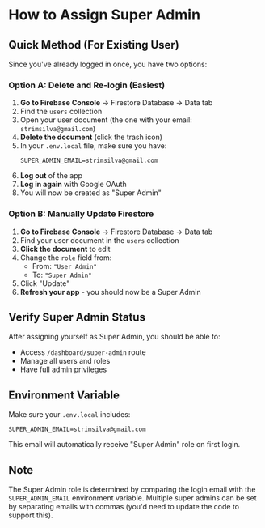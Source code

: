 # How to Assign Super Admin

## Quick Method (For Existing User)

Since you've already logged in once, you have two options:

### Option A: Delete and Re-login (Easiest)

1. **Go to Firebase Console** → Firestore Database → Data tab
2. Find the `users` collection
3. Open your user document (the one with your email: `strimsilva@gmail.com`)
4. **Delete the document** (click the trash icon)
5. In your `.env.local` file, make sure you have:
   ```env
   SUPER_ADMIN_EMAIL=strimsilva@gmail.com
   ```
6. **Log out** of the app
7. **Log in again** with Google OAuth
8. You will now be created as "Super Admin"

### Option B: Manually Update Firestore

1. **Go to Firebase Console** → Firestore Database → Data tab
2. Find your user document in the `users` collection
3. **Click the document** to edit
4. Change the `role` field from:
   - From: `"User Admin"`
   - To: `"Super Admin"`
5. Click "Update"
6. **Refresh your app** - you should now be a Super Admin

## Verify Super Admin Status

After assigning yourself as Super Admin, you should be able to:
- Access `/dashboard/super-admin` route
- Manage all users and roles
- Have full admin privileges

## Environment Variable

Make sure your `.env.local` includes:

```env
SUPER_ADMIN_EMAIL=strimsilva@gmail.com
```

This email will automatically receive "Super Admin" role on first login.

## Note

The Super Admin role is determined by comparing the login email with the `SUPER_ADMIN_EMAIL` environment variable. Multiple super admins can be set by separating emails with commas (you'd need to update the code to support this).

